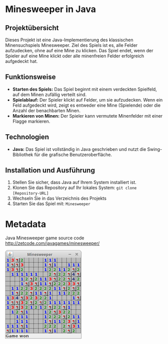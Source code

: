 # Minesweeper in Java

## Projektübersicht
Dieses Projekt ist eine Java-Implementierung des klassischen Minensuchspiels Minesweeper. Ziel des Spiels ist es, alle Felder aufzudecken, ohne auf eine Mine zu klicken. Das Spiel endet, wenn der Spieler auf eine Mine klickt oder alle minenfreien Felder erfolgreich aufgedeckt hat.

## Funktionsweise
- **Starten des Spiels:** Das Spiel beginnt mit einem verdeckten Spielfeld, auf dem Minen zufällig verteilt sind.
- **Spielablauf:** Der Spieler klickt auf Felder, um sie aufzudecken. Wenn ein Feld aufgedeckt wird, zeigt es entweder eine Mine (Spielende) oder die Anzahl der benachbarten Minen.
- **Markieren von Minen:** Der Spieler kann vermutete Minenfelder mit einer Flagge markieren.

## Technologien
- **Java:** Das Spiel ist vollständig in Java geschrieben und nutzt die Swing-Bibliothek für die grafische Benutzeroberfläche.

## Installation und Ausführung
1. Stellen Sie sicher, dass Java auf Ihrem System installiert ist.
2. Klonen Sie das Repository auf Ihr lokales System: `git clone [Repository-URL]`
3. Wechseln Sie in das Verzeichnis des Projekts
4. Starten Sie das Spiel mit: `Minesweeper`

# Metadata
Java Minesweeper game source code
http://zetcode.com/javagames/minesweeper/

![Minesweeper game screenshot](minesweeper.png)